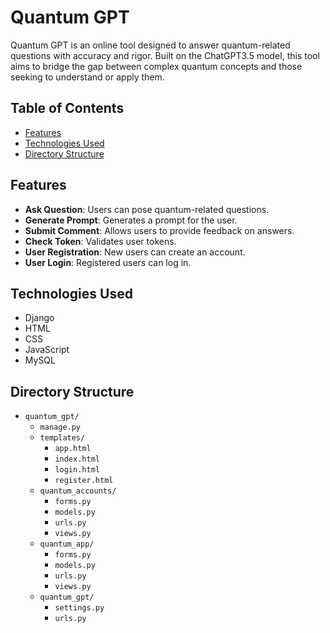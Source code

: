 # Quantum GPT

Quantum GPT is an online tool designed to answer quantum-related questions with accuracy and rigor. Built on the ChatGPT3.5 model, this tool aims to bridge the gap between complex quantum concepts and those seeking to understand or apply them.

## Table of Contents

- [Features](#features)
- [Technologies Used](#technologies-used)
- [Directory Structure](#directory-structure)

## Features

- **Ask Question**: Users can pose quantum-related questions.
- **Generate Prompt**: Generates a prompt for the user.
- **Submit Comment**: Allows users to provide feedback on answers.
- **Check Token**: Validates user tokens.
- **User Registration**: New users can create an account.
- **User Login**: Registered users can log in.

## Technologies Used

- Django
- HTML
- CSS
- JavaScript
- MySQL

## Directory Structure

- `quantum_gpt/`
  - `manage.py`
  - `templates/`
    - `app.html`
    - `index.html`
    - `login.html`
    - `register.html`
  - `quantum_accounts/`
    - `forms.py`
    - `models.py`
    - `urls.py`
    - `views.py`
  - `quantum_app/`
    - `forms.py`
    - `models.py`
    - `urls.py`
    - `views.py`
  - `quantum_gpt/`
    - `settings.py`
    - `urls.py`
